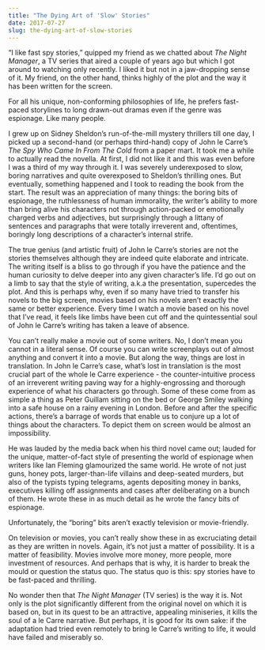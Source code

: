 ```yaml
---
title: "The Dying Art of 'Slow' Stories"
date: 2017-07-27
slug: the-dying-art-of-slow-stories
---
```

“I like fast spy stories,” quipped my friend as we chatted about _The Night Manager_, a TV series that aired a couple of years ago but which I got around to watching only recently. I liked it but not in a jaw-dropping sense of it. My friend, on the other hand, thinks highly of the plot and the way it has been written for the screen.

For all his unique, non-conforming philosophies of life, he prefers fast-paced storylines to long drawn-out dramas even if the genre was espionage. Like many people.

I grew up on Sidney Sheldon’s run-of-the-mill mystery thrillers till one day, I picked up a second-hand (or perhaps third-hand) copy of John le Carre’s _The Spy Who Came In From The Cold_ from a paper mart. It took me a while to actually read the novella. At first, I did not like it and this was even before I was a third of my way through it. I was severely underexposed to slow, boring narratives and quite overexposed to Sheldon’s thrilling ones. But eventually, something happened and I took to reading the book from the start. The result was an appreciation of many things: the boring bits of espionage, the ruthlessness of human immorality, the writer’s ability to more than bring alive his characters not through action-packed or emotionally charged verbs and adjectives, but surprisingly through a littany of sentences and paragraphs that were totally irreverent and, oftentimes, boringly long descriptions of a character’s internal strife.

The true genius (and artistic fruit) of John le Carre’s stories are not the stories themselves although they are indeed quite elaborate and intricate. The writing itself is a bliss to go through if you have the patience and the human curiosity to delve deeper into any given character’s life. I’d go out on a limb to say that the style of writing, a.k.a the presentation, supercedes the plot. And this is perhaps why, even if so many have tried to transfer his novels to the big screen, movies based on his novels aren’t exactly the same or better experience. Every time I watch a movie based on his novel that I’ve read, it feels like limbs have been cut off and the quintessential soul of John le Carre’s writing has taken a leave of absence.

You can’t really make a movie out of some writers. No, I don’t mean you cannot in a literal sense. Of course you can write screenplays out of almost anything and convert it into a movie. But along the way, things are lost in translation. In John le Carre’s case, what’s lost in translation is the most crucial part of the whole le Carre experience - the counter-intuitive process of an irreverent writing paving way for a highly-engrossing and thorough experience of what his characters go through. Some of these come from as simple a thing as Peter Guillam sitting on the bed or George Smiley walking into a safe house on a rainy evening in London. Before and after the specific actions, there’s a barrage of words that enable us to conjure up a lot of things about the characters. To depict them on screen would be almost an impossibility.

He was lauded by the media back when his third novel came out; lauded for the unique, matter-of-fact style of presenting the world of espionage when writers like Ian Fleming glamourized the same world. He wrote of not just guns, honey pots, larger-than-life villains and deep-seated murders, but also of the typists typing telegrams, agents depositing money in banks, executives killing off assignments and cases after deliberating on a bunch of them. He wrote these in as much detail as he wrote the fancy bits of espionage.

Unfortunately, the “boring” bits aren’t exactly television or movie-friendly.

On television or movies, you can’t really show these in as excruciating detail as they are written in novels. Again, it’s not just a matter of possibility. It is a matter of feasibility. Movies involve more money, more people, more investment of resources. And perhaps that is why, it is harder to break the mould or question the status quo. The status quo is this: spy stories have to be fast-paced and thrilling.

No wonder then that _The Night Manager_ (TV series) is the way it is. Not only is the plot significantly different from the original novel on which it is based on, but in its quest to be an attractive, appealing miniseries, it kills the soul of a le Carre narrative. But perhaps, it is good for its own sake: if the adaptation had tried even remotely to bring le Carre’s writing to life, it would have failed and miserably so.